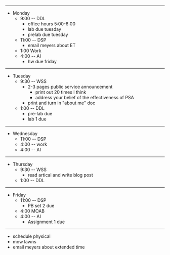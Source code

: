 
---
* Monday
  * 9:00 -- DDL
    * office hours 5:00-6:00
    * lab due tuesday
    * prelab due tuesday
  * 11:00 -- DSP
    *  email meyers about ET
  * 1:00 Work
  * 4:00 -- AI
    *  hw due friday

---
* Tuesday
  * 9:30 -- WSS
    * 2-3 pages public service announcement
      * print out 20 times I think
      * address your belief of the effectiveness of PSA
    * print and turn in "about me" doc
  * 1:00 -- DDL
    * pre-lab due
    * lab 1 due

---
* Wednesday
  * 11:00 -- DSP
  * 4:00 -- work
  * 4:00 -- AI

---
* Thursday
  * 9:30 -- WSS
    * read artical and write blog post
  * 1:00 -- DDL

---
* Friday
  * 11:00 -- DSP
    * PB set 2 due
  * 4:00 MOAB
  * 4:00 -- AI
    * Assignment 1 due

---
* schedule physical
* mow lawns
* email meyers about extended time
